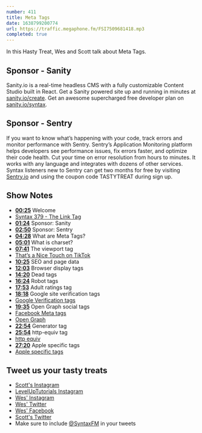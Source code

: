 ```yaml
---
number: 411
title: Meta Tags
date: 1638799200774
url: https://traffic.megaphone.fm/FSI7509681418.mp3
completed: true
---
```


In this Hasty Treat, Wes and Scott talk about Meta Tags.

## Sponsor - Sanity

Sanity.io is a real-time headless CMS with a fully customizable Content Studio built in React. Get a Sanity powered site up and running in minutes at [sanity.io/create](https://www.sanity.io/create). Get an awesome supercharged free developer plan on [sanity.io/syntax](https://www.sanity.io/syntax).

## Sponsor - Sentry

If you want to know what’s happening with your code, track errors and monitor performance with Sentry. Sentry’s Application Monitoring platform helps developers see performance issues, fix errors faster, and optimize their code health. Cut your time on error resolution from hours to minutes. It works with any language and integrates with dozens of other services. Syntax listeners new to Sentry can get two months for  free by visiting [Sentry.io](https://sentry.io) and using the coupon code TASTYTREAT during sign up.

## Show Notes

* **[00:25](#t=00:25)** Welcome
* [Syntax 379 - The Link Tag](https://syntax.fm/show/379/hasty-treat-the-weird-and-wonderful-less-than-link-greater-than-tag)
* **[01:24](#t=01:24)** Sponsor: Sanity
* **[02:50](#t=02:50)** Sponsor: Sentry
* **[04:28](#t=04:28)** What are Meta Tags?
* **[05:01](#t=05:01)** What is charset?
* **[07:41](#t=07:41)** The viewport tag
* [That’s a Nice Touch on TikTok](https://www.tiktok.com/@thatsanicetouch)
* **[10:25](#t=10:25)** SEO and page data
* **[12:03](#t=12:03)** Browser display tags
* **[14:20](#t=14:20)** Dead tags
* **[16:24](#t=16:24)** Robot tags
* **[17:53](#t=17:53)** Adult ratings tag
* **[18:18](#t=18:18)** Google site verification tags
* [Google Verification tags](https://developers.google.com/search/docs/advanced/crawling/special-tags)
* **[19:35](#t=19:35)** Open Graph social tags
* [Facebook Meta tags](https://developers.facebook.com/tools/debug/)
* [Open Graph](https://ogp.me)
* **[22:54](#t=22:54)** Generator tag
* **[25:54](#t=25:54)** http-equiv tag
* [http equiv](https://www.w3schools.com/tags/att_meta_http_equiv.asp)
* **[27:20](#t=27:20)** Apple specific tags
* [Apple specific tags](https://developer.apple.com/library/archive/documentation/AppleApplications/Reference/SafariHTMLRef/Articles/MetaTags.html)

## Tweet us your tasty treats

* [Scott's Instagram](https://www.instagram.com/stolinski/)
* [LevelUpTutorials Instagram](https://www.instagram.com/LevelUpTutorials/)
* [Wes' Instagram](https://www.instagram.com/wesbos/)
* [Wes' Twitter](https://twitter.com/wesbos)
* [Wes' Facebook](https://www.facebook.com/wesbos.developer)
* [Scott's Twitter](https://twitter.com/stolinski)
* Make sure to include [@SyntaxFM](https://twitter.com/SyntaxFM) in your tweets
